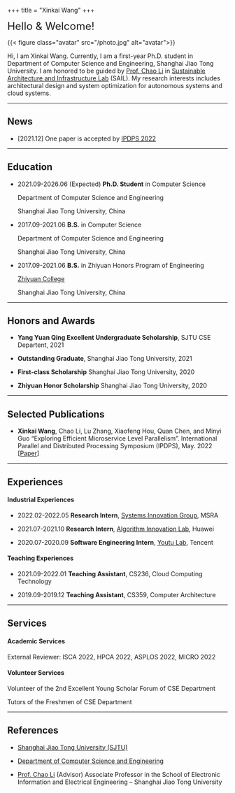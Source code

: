 +++
title = "Xinkai Wang"
+++

<font size=5>Hello & Welcome!</font>

{{< figure class="avatar" src="/photo.jpg" alt="avatar">}}

Hi, I am Xinkai Wang. 
Currently, I am a first-year Ph.D. student in Department of Computer Science and Engineering, Shanghai Jiao Tong University.
I am honored to be guided by [Prof. Chao Li](https://www.cs.sjtu.edu.cn/~lichao/index.html) in [Sustainable Architecture and Infrastructure Lab](https://www.cs.sjtu.edu.cn/sail/) (SAIL).
My research interests includes architectural design and system optimization for autonomous systems and cloud systems.

---

## News
+ [2021.12] One paper is accepted by [IPDPS 2022](https://www.ipdps.org/)

---

<!-- ## Research Interest

My primary research interests include architectural design and system optimization to improve performance and energy efficiency of different-size computing systems including unmanned systems and cloud systems.

My broader interests include emerging technologies and evolving applications that could ultimately lead to the next-generation green computers. -->

## Education

+ 2021.09-2026.06 (Expected) **Ph.D. Student** in Computer Science
    
    Department of Computer Science and Engineering
    
    Shanghai Jiao Tong University, China

+ 2017.09-2021.06 **B.S.** in Computer Science
    
    Department of Computer Science and Engineering

    Shanghai Jiao Tong University, China

+ 2017.09-2021.06 **B.S.** in Zhiyuan Honors Program of Engineering

    [Zhiyuan College](https://zhiyuan.sjtu.edu.cn/html/zhiyuan/)
    
    Shanghai Jiao Tong University, China


---

## Honors and Awards

+ **Yang Yuan Qing Excellent Undergraduate Scholarship**, SJTU CSE Departent, 2021

    <!-- *3 in CSE Department* -->
+ **Outstanding Graduate**, Shanghai Jiao Tong University,  2021

    <!-- *Top 15% in SJTU Bachelors*, -->
+ **First-class Scholarship** Shanghai Jiao Tong University,  2020

    <!-- *1st in CSE Department*, -->
+ **Zhiyuan Honor Scholarship** Shanghai Jiao Tong University,  2020

    <!-- *Top 5% in All Engineering Departments*, -->

---

## Selected Publications 

+ **Xinkai Wang**, Chao Li, Lu Zhang, Xiaofeng Hou, Quan Chen, and Minyi Guo “Exploring Efficient Microservice Level Parallelism”. International Parallel and Distributed Processing Symposium (IPDPS), May. 2022  [[Paper](/xinkai_exploring_efficient_ipdps2022.pdf)]

---

## Experiences

#### Industrial Experiences

+ 2022.02-2022.05 **Research Intern**, [Systems Innovation Group](https://www.microsoft.com/en-us/research/group/systems-innovation/), MSRA   

    <!-- I worked on power-aware VM management. Per-VM power modeling, power-aware live migration,  -->

+ 2021.07-2021.10 **Research Intern**, [Algorithm Innovation Lab](https://www.huaweicloud.com/lab/algorithm/about.html), Huawei

    <!-- I worded on  -->

+ 2020.07-2020.09 **Software Engineering Intern**, [Youtu Lab](https://cloud.tencent.com/developer/column/1510), Tencent

    <!-- I worked on agile deployment of running systems with K8S and ELK.  -->

#### Teaching Experiences

+ 2021.09-2022.01 **Teaching Assistant**, CS236, Cloud Computing Technology

    <!-- I worked on project scheduling -->

+ 2019.09-2019.12 **Teaching Assistant**, CS359, Computer Architecture

    <!-- I worked on homework arrangement -->

---

## Services

#### Academic Services

External Reviewer: ISCA 2022, HPCA 2022, ASPLOS 2022, MICRO 2022

#### Volunteer Services

Volunteer of the 2nd Excellent Young Scholar Forum of CSE Department

Tutors of the Freshmen of CSE Department

---

## References

+ [Shanghai Jiao Tong University (SJTU)](https://en.sjtu.edu.cn/)

+ [Department of Computer Science and Engineering](https://www.cs.sjtu.edu.cn/en/)

+ [Prof. Chao Li](https://www.cs.sjtu.edu.cn/~lichao/index.html) (Advisor) Associate Professor in the School of Electronic Information and Electrical Engineering – Shanghai Jiao Tong University